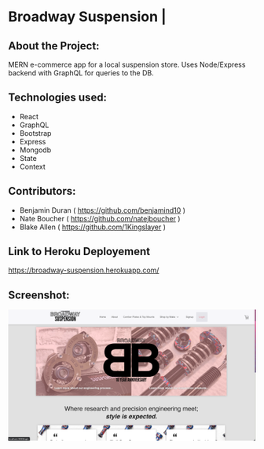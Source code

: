 # Broadway Suspension |

## About the Project:

MERN e-commerce app for a local suspension store. Uses Node/Express backend with GraphQL for queries to the DB.

## Technologies used:

- React
- GraphQL
- Bootstrap
- Express
- Mongodb
- State
- Context

## Contributors:

- Benjamin Duran ( https://github.com/benjamind10 )
- Nate Boucher ( https://github.com/natejboucher )
- Blake Allen ( https://github.com/1Kingslayer )

## Link to Heroku Deployement

https://broadway-suspension.herokuapp.com/

## Screenshot:

![Screenshot of deployed application](/client/public/images/grp_project3.png)
